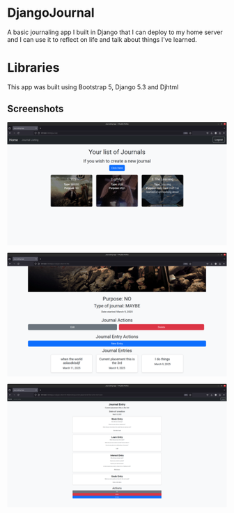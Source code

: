 # DjangoJournal
A basic journaling app I built in Django that I can deploy to my home server and I can use it to reflect on life and talk about things I've learned.

# Libraries
This app was built using Bootstrap 5, Django 5.3 and Djhtml

## Screenshots
![Journal List](images/Screenshot%20from%202025-03-15%2013-26-34.png)

![Looking at entries](images/Screenshot%20from%202025-03-15%2013-26-49.png)

![Journal Entry Page](images/Screenshot%20from%202025-03-15%2013-27-05.png)

